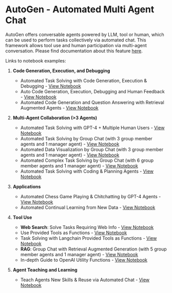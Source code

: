 # AutoGen - Automated Multi Agent Chat

AutoGen offers conversable agents powered by LLM, tool or human, which can be used to perform tasks collectively via automated chat. This framework allows tool use and human participation via multi-agent conversation.
Please find documentation about this feature [here](/docs/Use-Cases/agent_chat).

Links to notebook examples:

1. **Code Generation, Execution, and Debugging**

   - Automated Task Solving with Code Generation, Execution & Debugging - [View Notebook](https://github.com/microsoft/autogen/blob/main/notebook/agentchat_auto_feedback_from_code_execution.ipynb)
   - Auto Code Generation, Execution, Debugging and Human Feedback - [View Notebook](https://github.com/microsoft/autogen/blob/main/notebook/agentchat_human_feedback.ipynb)
   - Automated Code Generation and Question Answering with Retrieval Augmented Agents - [View Notebook](https://github.com/microsoft/autogen/blob/main/notebook/agentchat_RetrieveChat.ipynb)

2. **Multi-Agent Collaboration (>3 Agents)**

   - Automated Task Solving with GPT-4 + Multiple Human Users - [View Notebook](https://github.com/microsoft/autogen/blob/main/notebook/agentchat_two_users.ipynb)
   - Automated Task Solving by Group Chat (with 3 group member agents and 1 manager agent) - [View Notebook](https://github.com/microsoft/autogen/blob/main/notebook/agentchat_groupchat.ipynb)
   - Automated Data Visualization by Group Chat (with 3 group member agents and 1 manager agent) - [View Notebook](https://github.com/microsoft/autogen/blob/main/notebook/agentchat_groupchat_vis.ipynb)
   - Automated Complex Task Solving by Group Chat (with 6 group member agents and 1 manager agent) - [View Notebook](https://github.com/microsoft/autogen/blob/main/notebook/agentchat_groupchat_research.ipynb)
   - Automated Task Solving with Coding & Planning Agents - [View Notebook](https://github.com/microsoft/autogen/blob/main/notebook/agentchat_planning.ipynb)

3. **Applications**

   - Automated Chess Game Playing & Chitchatting by GPT-4 Agents - [View Notebook](https://github.com/microsoft/autogen/blob/main/notebook/agentchat_chess.ipynb)
   - Automated Continual Learning from New Data - [View Notebook](https://github.com/microsoft/autogen/blob/main/notebook/agentchat_stream.ipynb)

4. **Tool Use**

   - **Web Search**: Solve Tasks Requiring Web Info - [View Notebook](https://github.com/microsoft/autogen/blob/main/notebook/agentchat_web_info.ipynb)
   - Use Provided Tools as Functions - [View Notebook](https://github.com/microsoft/autogen/blob/main/notebook/agentchat_function_call.ipynb)
   - Task Solving with Langchain Provided Tools as Functions - [View Notebook](https://github.com/microsoft/autogen/blob/main/notebook/agentchat_function_call.ipynb)
   - **RAG**: Group Chat with Retrieval Augmented Generation (with 5 group member agents and 1 manager agent) - [View Notebook](https://github.com/microsoft/autogen/blob/main/notebook/agentchat_groupchat_RAG.ipynb)
   - In-depth Guide to OpenAI Utility Functions - [View Notebook](https://github.com/microsoft/autogen/blob/main/notebook/oai_openai_utils.ipynb)

5. **Agent Teaching and Learning**
   - Teach Agents New Skills & Reuse via Automated Chat - [View Notebook](https://github.com/microsoft/autogen/blob/main/notebook/agentchat_teaching.ipynb)

